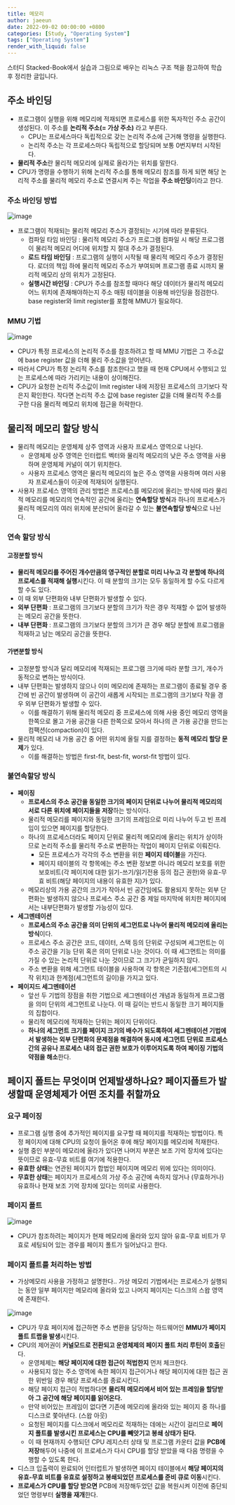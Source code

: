 ```yaml
---
title: 메모리
author: jaeeun
date: 2022-09-02 00:00:00 +0800
categories: [Study, "Operating System"]
tags: ["Operating System"]
render_with_liquid: false
---
```


스터디 Stacked-Book에서 실습과 그림으로 배우는 리눅스 구조 책을 참고하여 학습 후 정리한 글입니다.

## 주소 바인딩

- 프로그램이 실행을 위해 메모리에 적재되면 프로세스를 위한 독자적인 주소 공간이 생성된다. 이 주소를 **논리적 주소(= 가상 주소)** 라고 부른다.
  - CPU는 프로세스마다 독립적으로 갖는 논리적 주소에 근거해 명령을 실행한다.
  - 논리적 주소는 각 프로세스마다 독립적으로 할당되며 보통 0번지부터 시작된다.
- **물리적 주소**란 물리적 메모리에 실제로 올라가는 위치를 말한다.
- CPU가 명령을 수행하기 위해 논리적 주소를 통해 메모리 참조를 하게 되면 해당 논리적 주소를 물리적 메모리 주소로 연결시켜 주는 작업을 **주소 바인딩**이라고 한다.

### 주소 바인딩 방법

![image](https://user-images.githubusercontent.com/78838791/188034090-9c9338e2-861a-4595-b394-277a034d6371.png)

- 프로그램이 적재되는 물리적 메모리 주소가 결정되는 시기에 따라 분류된다.
  - 컴파일 타임 바인딩 : 물리적 메모리 주소가 프로그램 컴파일 시 해당 프로그램이 물리적 메모리 어디에 위치할 지 절대 주소가 결정된다.
  - **로드 타임 바인딩** : 프로그램의 실행이 시작될 때 물리적 메모리 주소가 결정된다. 로더의 책임 하에 물리적 메모리 주소가 부여되며 프로그램 종료 시까지 물리적 메모리 상의 위치가 고정된다.
  - **실행시간 바인딩** : CPU가 주소를 참조할 때마다 해당 데이터가 물리적 메모리 어느 위치에 존재해야하는지 주소 매핑 테이블을 이용해 바인딩을 점검한다. base register와 limit register를 포함해 MMU가 필요하다.

### MMU 기법

![image](https://user-images.githubusercontent.com/78838791/188034519-9bb51e3d-ce01-4503-98b6-20489d86518d.png)

- CPU가 특정 프로세스의 논리적 주소를 참조하려고 할 때 MMU 기법은 그 주소값에 base register 값을 더해 물리 주소값을 얻어낸다.
- 따라서 CPU가 특정 논리적 주소를 참조한다고 했을 때 현재 CPU에서 수행되고 있는 프로세스에 따라 가리키는 내용이 상이해진다.
- CPU가 요청한 논리적 주소값이 lmit register 내에 저장된 프로세스의 크기보다 작은지 확인한다. 작다면 논리적 주소 값에 base register 값을 더해 물리적 주소를 구한 다음 물리적 메모리 위치에 접근을 허락한다.

## 물리적 메모리 할당 방식
- 물리적 메모리는 운영체제 상주 영역과 사용자 프로세스 영역으로 나뉜다.
  - 운영체제 상주 영역은 인터럽트 벡터와 물리적 메모리의 낮은 주소 영역을 사용하며 운영체제 커널이 여기 위치한다.
  - 사용자 프로세스 영역은 물리적 메모리의 높은 주소 영역을 사용하며 여러 사용자 프로세스들이 이곳에 적재되어 실행된다.
- 사용자 프로세스 영역의 관리 방법은 프로세스를 메모리에 올리는 방식에 따라 물리적 메모리를 메모리의 연속적인 공간에 올리는 **연속할당 방식**과
  하나의 프로세스가 물리적 메모리의 여러 위치에 분산되어 올라갈 수 있는 **불연속할당 방식**으로 나뉜다.

### 연속 할당 방식

#### 고정분할 방식
- **물리적 메모리를 주어진 개수만큼의 영구적인 분할로 미리 나누고 각 분할에 하나의 프로세스를 적재해 실행**시킨다. 이 때 분할의 크기는 모두 동일하게 할 수도 다르게 할 수도 있다.
- 이 때 외부 단편화와 내부 단편화가 발생할 수 있다.
- **외부 단편화** : 프로그램의 크기보다 분할의 크기가 작은 경우 적재할 수 없어 발생하는 메모리 공간을 뜻한다.
- **내부 단편화** : 프로그램의 크기보다 분할의 크기가 큰 경우 해당 분할에 프로그램을 적재하고 남는 메모리 공간을 뜻한다.

#### 가변분할 방식
- 고정분할 방식과 달리 메모리에 적재되는 프로그램 크기에 따라 분할 크기, 개수가 동적으로 변하는 방식이다.
- 내부 단편화는 발생하지 않으나 이미 메모리에 존재하는 프로그램이 종료될 경우 중간에 빈 공간이 발생하며
  이 공간이 새롭게 시작되는 프로그램의 크기보다 작을 경우 외부 단편화가 발생할 수 있다.
  - 이를 해결하기 위해 물리적 메모리 중 프로세스에 의해 사용 중인 메모리 영역을 한쪽으로 몰고 가용 공간을 다른 한쪽으로 모아서 하나의 큰 가용 공간을 만드는 컴팩션(compaction)이 있다.
- 물리적 메모리 내 가용 공간 중 어떤 위치에 올릴 지를 결정하는 **동적 메모리 할당 문제**가 있다.
  - 이를 해결하는 방법은 first-fit, best-fit, worst-fit 방법이 있다.

### 불연속할당 방식
- **페이징**
  - **프로세스의 주소 공간을 동일한 크기의 페이지 단위로 나누어 물리적 메모리의 서로 다른 위치에 페이지들을 저장**하는 방식이다.
  - 물리적 메모리를 페이지와 동일한 크기의 프레임으로 미리 나누어 두고 빈 프레임이 있으면 페이지를 할당한다.
  - 하나의 프로세스더라도 페이지 단위로 물리적 메모리에 올리는 위치가 상이하므로 논리적 주소를 물리적 주소로 변환하는 작업이 페이지 단위로 이뤄진다.
    - 모든 프로세스가 각각의 주소 변환을 위한 **페이지 테이블**을 가진다.
    - 페이지 테이블의 각 항목에는 주소 변환 정보뿐 아니라 메모리 보호를 위한 보호비트(각 페이지에 대한 읽기-쓰기/읽기전용 등의 접근 권한)와 유효-무효 비트(해당 페이지의 내용이 유효한 지)가 있다.
  - 메모리상의 가용 공간의 크기가 작아서 빈 공간임에도 활용되지 못하는 외부 단편화는 발생하지 않으나 프로세스 주소 공간 중 제일 마지막에 위치한 페이지에서는 내부단편화가 발생할 가능성이 있다.
- **세그멘테이션**
  - **프로세스의 주소 공간을 의미 단위의 세그먼트로 나누어 물리적 메모리에 올리는 방식**이다.
  - 프로세스 주소 공간은 코드, 데이터, 스택 등의 단위로 구성되며 세그먼트는 이 주소 공간을 기능 단위 혹은 의미 단위로 나눈 것이다. 이 때 세그먼트는 의미를 가질 수 있는 논리적 단위로 나눈 것이므로 그 크기가 균일하지 않다.
  - 주소 변환을 위해 세그먼트 테이블을 사용하며 각 항목은 기준점(세그먼트의 시작 위치)과 한계점(세그먼트의 길이)을 가지고 있다.
- **페이지드 세그멘테이션**
  - 앞선 두 기법의 장점을 취한 기법으로 세그멘테이션 개념과 동일하게 프로그램을 의미 단위의 세그먼트로 나눈다. 이 때 길이는 반드시 동일한 크기 페이지들의 집합이다.
  - 물리적 메모리에 적재하는 단위는 페이지 단위이다.
  - **하나의 세그먼트 크기를 페이지 크기의 배수가 되도록하여 세그멘테이션 기법에서 발생하는 외부 단편화의 문제점을 해결하며 동시에 세그먼트 단위로 프로세스 간의 공유나 프로세스 내의 접근 권한 보호가 이루어지도록 하여 페이징 기법의 약점을 해소**한다.

## 페이지 폴트는 무엇이며 언제발생하나요? 페이지폴트가 발생할때 운영체제가 어떤 조치를 취할까요

### 요구 페이징

- 프로그램 실행 중에 추가적인 페이지를 요구할 때 페이지를 적재하는 방법이다. 특정 페이지에 대해 CPU의 요청이 들어온  후에 해당 페이지를 메모리에 적재한다.
- 실행 중인 부분이 메모리에 올라가 있다면 나머지 부분은 보조 기억 장치에 있다는 뜻이므로 유효-무효 비트를 여기에 적용한다.
- **유효한 상태**는 연관된 페이지가 합법인 페이지며 메모리 위에 있다는 의미이다.
- **무효한 상태**는 페이지가 프로세스의 가상 주소 공간에 속하지 않거나 (무효하거나) 유효하나 현재 보조 기억 장치에 있다는 의미로 사용한다.

### 페이지 폴트

![image](https://user-images.githubusercontent.com/78838791/188038035-306119d9-7e00-4ca2-b3b9-6c363007ac2c.png)

- CPU가 참조하려는 페이지가 현재 메모리에 올라와 있지 않아 유효-무효 비트가 무효로 세팅되어 있는 경우를 페이지 폴트가 일어났다고 한다.

### 페이지 폴트를 처리하는 방법

- 가상메모리 사용을 가정하고 설명한다.. 가상 메모리 기법에서는 프로세스가 실행되는 동안 일부 페이지만 메모리에 올라와 있고 나머지 페이지는 디스크의 스왑 영역에 존재한다.

![image](https://user-images.githubusercontent.com/78838791/188038216-cea7dbb5-1d2d-44aa-b496-391e829636ef.png)

- CPU가 무효 페이지에 접근하면 주소 변환을 담당하는 하드웨어인 **MMU가 페이지 폴트 트랩을 발생**시킨다.
- CPU의 제어권이 **커널모드로 전환되고 운영체제의 페이지 폴트 처리 루틴이 호출**된다.
  - 운영체제는 **해당 페이지에 대한 접근이 적법한지** 먼저 체크한다.
  - 사용되지 않는 주소 영역에 속한 페이지 접근이거나 해당 페이지에 대한 접근 권한 위반일 경우 해당 프로세스를 종료시킨다.
  - 해당 페이지 접근이 적법하다면 **물리적 메모리에서 비어 있는 프레임을 할당받아 그 공간에 해당 페이지를 읽어온다.**
  - 만약 비어있는 프레임이 없다면 기존에 메모리에 올라와 있는 페이지 중 하나를 디스크로 쫓아낸다. (스왑 아웃)
  - 요청된 페이지를 디스크에서 메모리로 적재하는 데에는 시간이 걸리므로 **페이지 폴트를 발생시킨 프로세스는 CPU를 빼앗기고 봉쇄 상태가 된다.**
  - 이 때 현재까지 수행되던 CPU 레지스터 상태 및 프로그램 카운터 값을 **PCB에 저장**해두어 나중에 이 프로세스가 다시 CPU를 할당 받았을 때 다음 명령을 수행할 수 있도록 한다.
- 디스크 입출력이 완료되어 인터럽트가 발생하면 페이지 테이블에서 **해당 페이지의 유효-무효 비트를 유효로 설정하고 봉쇄되었던 프로세스를 준비 큐로 이동**시킨다.
- **프로세스가 CPU를 할당 받으면** PCB에 저장해두었던 값을 복원시켜 이전에 중단되었던 명령부터 **실행을 재개**한다.
